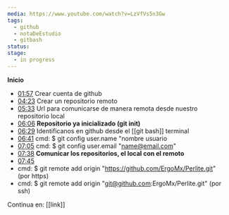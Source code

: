 ```yaml
---
media: https://www.youtube.com/watch?v=LzVfVs5n3Gw
tags:
  - github
  - notaDeEstudio
  - gitbash
status: 
stage:
  - in progress
---
```

**Inicio**
- [01:57](https://www.youtube.com/watch?v=LzVfVs5n3Gw&t=118#t=01:57.77) Crear cuenta de github
- [04:23](https://www.youtube.com/watch?v=LzVfVs5n3Gw&t=263#t=04:23.07) Crear un repositorio remoto
- [05:33](https://www.youtube.com/watch?v=LzVfVs5n3Gw&t=333#t=05:33.33) Url para comunicarse de manera remota desde nuestro repositorio local
- [06:06](https://www.youtube.com/watch?v=LzVfVs5n3Gw&t=366#t=06:06.34) **Repositorio ya inicializado (git init)**
- [06:29](https://www.youtube.com/watch?v=LzVfVs5n3Gw&t=390#t=06:29.76) Identificanos en github desde el [[git bash]] terminal
- [06:41](https://www.youtube.com/watch?v=LzVfVs5n3Gw&t=402#t=06:41.52) cmd: $  git config user.name "nombre usuario
- [07:05](https://www.youtube.com/watch?v=LzVfVs5n3Gw&t=425#t=07:05.02) cmd: $ git config user.email "name@email.com"
- [07:38](https://www.youtube.com/watch?v=LzVfVs5n3Gw&t=458#t=07:38.47) **Comunicar los repositorios, el local con el remoto**
- [07:45](https://www.youtube.com/watch?v=LzVfVs5n3Gw&t=466#t=07:45.97) 
- cmd: $ git remote add origin "https://github.com/ErgoMx/Perlite.git" (por https)
- cmd: $ git remote add origin "git@github.com:ErgoMx/Perlite.git" (por ssh)

Continua en: [[link]]
